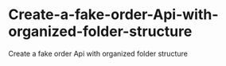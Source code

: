 # Create-a-fake-order-Api-with-organized-folder-structure
Create a fake order Api with organized folder structure
